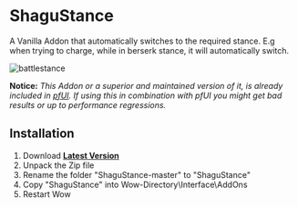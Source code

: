 # ShaguStance
A Vanilla Addon that automatically switches to the required stance. E.g when trying to charge, while in berserk stance, it will automatically switch.

![battlestance](https://raw.githubusercontent.com/shagu/ShaguAddons/master/_img/ShaguStance/battlestance.jpg)

**Notice:**
*This Addon or a superior and maintained version of it, is already included in [pfUI](https://github.com/shagu.pfUI). If using this in combination with pfUI you might get bad results or up to performance regressions.*

## Installation
1. Download **[Latest Version](https://github.com/shagu/ShaguStance/archive/master.zip)**
2. Unpack the Zip file
3. Rename the folder "ShaguStance-master" to "ShaguStance"
4. Copy "ShaguStance" into Wow-Directory\Interface\AddOns
5. Restart Wow